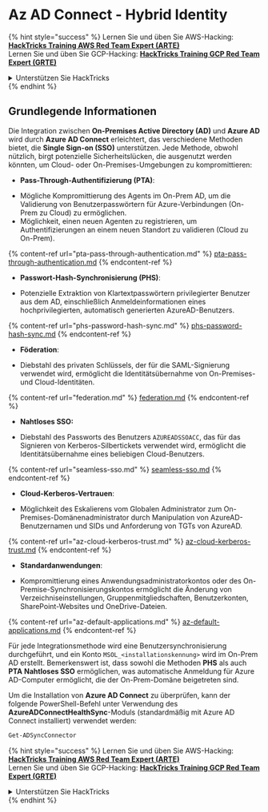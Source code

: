 # Az AD Connect - Hybrid Identity

{% hint style="success" %}
Lernen Sie und üben Sie AWS-Hacking:<img src="/.gitbook/assets/image.png" alt="" data-size="line">[**HackTricks Training AWS Red Team Expert (ARTE)**](https://training.hacktricks.xyz/courses/arte)<img src="/.gitbook/assets/image.png" alt="" data-size="line">\
Lernen Sie und üben Sie GCP-Hacking: <img src="/.gitbook/assets/image (2).png" alt="" data-size="line">[**HackTricks Training GCP Red Team Expert (GRTE)**<img src="/.gitbook/assets/image (2).png" alt="" data-size="line">](https://training.hacktricks.xyz/courses/grte)

<details>

<summary>Unterstützen Sie HackTricks</summary>

* Überprüfen Sie die [**Abonnementpläne**](https://github.com/sponsors/carlospolop)!
* **Treten Sie der** 💬 [**Discord-Gruppe**](https://discord.gg/hRep4RUj7f) oder der [**Telegram-Gruppe**](https://t.me/peass) bei oder **folgen** Sie uns auf **Twitter** 🐦 [**@hacktricks\_live**](https://twitter.com/hacktricks\_live)**.**
* **Teilen Sie Hacking-Tricks, indem Sie PRs an die** [**HackTricks**](https://github.com/carlospolop/hacktricks) und [**HackTricks Cloud**](https://github.com/carlospolop/hacktricks-cloud) Github-Repositories einreichen.

</details>
{% endhint %}

## Grundlegende Informationen

Die Integration zwischen **On-Premises Active Directory (AD)** und **Azure AD** wird durch **Azure AD Connect** erleichtert, das verschiedene Methoden bietet, die **Single Sign-on (SSO)** unterstützen. Jede Methode, obwohl nützlich, birgt potenzielle Sicherheitslücken, die ausgenutzt werden könnten, um Cloud- oder On-Premises-Umgebungen zu kompromittieren:

* **Pass-Through-Authentifizierung (PTA)**:
- Mögliche Kompromittierung des Agents im On-Prem AD, um die Validierung von Benutzerpasswörtern für Azure-Verbindungen (On-Prem zu Cloud) zu ermöglichen.
- Möglichkeit, einen neuen Agenten zu registrieren, um Authentifizierungen an einem neuen Standort zu validieren (Cloud zu On-Prem).

{% content-ref url="pta-pass-through-authentication.md" %}
[pta-pass-through-authentication.md](pta-pass-through-authentication.md)
{% endcontent-ref %}

* **Passwort-Hash-Synchronisierung (PHS)**:
- Potenzielle Extraktion von Klartextpasswörtern privilegierter Benutzer aus dem AD, einschließlich Anmeldeinformationen eines hochprivilegierten, automatisch generierten AzureAD-Benutzers.

{% content-ref url="phs-password-hash-sync.md" %}
[phs-password-hash-sync.md](phs-password-hash-sync.md)
{% endcontent-ref %}

* **Föderation**:
- Diebstahl des privaten Schlüssels, der für die SAML-Signierung verwendet wird, ermöglicht die Identitätsübernahme von On-Premises- und Cloud-Identitäten.

{% content-ref url="federation.md" %}
[federation.md](federation.md)
{% endcontent-ref %}

* **Nahtloses SSO:**
- Diebstahl des Passworts des Benutzers `AZUREADSSOACC`, das für das Signieren von Kerberos-Silbertickets verwendet wird, ermöglicht die Identitätsübernahme eines beliebigen Cloud-Benutzers.

{% content-ref url="seamless-sso.md" %}
[seamless-sso.md](seamless-sso.md)
{% endcontent-ref %}

* **Cloud-Kerberos-Vertrauen**:
- Möglichkeit des Eskalierens vom Globalen Administrator zum On-Premises-Domänenadministrator durch Manipulation von AzureAD-Benutzernamen und SIDs und Anforderung von TGTs von AzureAD.

{% content-ref url="az-cloud-kerberos-trust.md" %}
[az-cloud-kerberos-trust.md](az-cloud-kerberos-trust.md)
{% endcontent-ref %}

* **Standardanwendungen**:
- Kompromittierung eines Anwendungsadministratorkontos oder des On-Premise-Synchronisierungskontos ermöglicht die Änderung von Verzeichniseinstellungen, Gruppenmitgliedschaften, Benutzerkonten, SharePoint-Websites und OneDrive-Dateien.

{% content-ref url="az-default-applications.md" %}
[az-default-applications.md](az-default-applications.md)
{% endcontent-ref %}

Für jede Integrationsmethode wird eine Benutzersynchronisierung durchgeführt, und ein Konto `MSOL_<installationskennung>` wird im On-Prem AD erstellt. Bemerkenswert ist, dass sowohl die Methoden **PHS** als auch **PTA** **Nahtloses SSO** ermöglichen, was automatische Anmeldung für Azure AD-Computer ermöglicht, die der On-Prem-Domäne beigetreten sind.

Um die Installation von **Azure AD Connect** zu überprüfen, kann der folgende PowerShell-Befehl unter Verwendung des **AzureADConnectHealthSync**-Moduls (standardmäßig mit Azure AD Connect installiert) verwendet werden:
```powershell
Get-ADSyncConnector
```
{% hint style="success" %}
Lernen Sie und üben Sie AWS-Hacking: <img src="/.gitbook/assets/image.png" alt="" data-size="line">[**HackTricks Training AWS Red Team Expert (ARTE)**](https://training.hacktricks.xyz/courses/arte)<img src="/.gitbook/assets/image.png" alt="" data-size="line">\
Lernen Sie und üben Sie GCP-Hacking: <img src="/.gitbook/assets/image (2).png" alt="" data-size="line">[**HackTricks Training GCP Red Team Expert (GRTE)**<img src="/.gitbook/assets/image (2).png" alt="" data-size="line">](https://training.hacktricks.xyz/courses/grte)

<details>

<summary>Unterstützen Sie HackTricks</summary>

* Überprüfen Sie die [**Abonnementpläne**](https://github.com/sponsors/carlospolop)!
* **Treten Sie der** 💬 [**Discord-Gruppe**](https://discord.gg/hRep4RUj7f) oder der [**Telegram-Gruppe**](https://t.me/peass) bei oder **folgen** Sie uns auf **Twitter** 🐦 [**@hacktricks\_live**](https://twitter.com/hacktricks\_live)**.**
* **Teilen Sie Hacking-Tricks, indem Sie PRs an die** [**HackTricks**](https://github.com/carlospolop/hacktricks) und [**HackTricks Cloud**](https://github.com/carlospolop/hacktricks-cloud) Github-Repositories einreichen.

</details>
{% endhint %}
